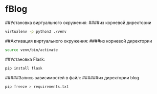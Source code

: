 # fBlog

##Установка виртуального окружения:
####из корневой директории
```sh
virtualenv -p python3 ./venv
```
##Активация виртуального окружения:
####из корневой директории
```sh
source venv/bin/activate
```
##Установка Flask:
```sh
pip install flask
```

#####Запись зависимостей в файл:
######из директории blog
```sh
pip freeze > requirements.txt
```